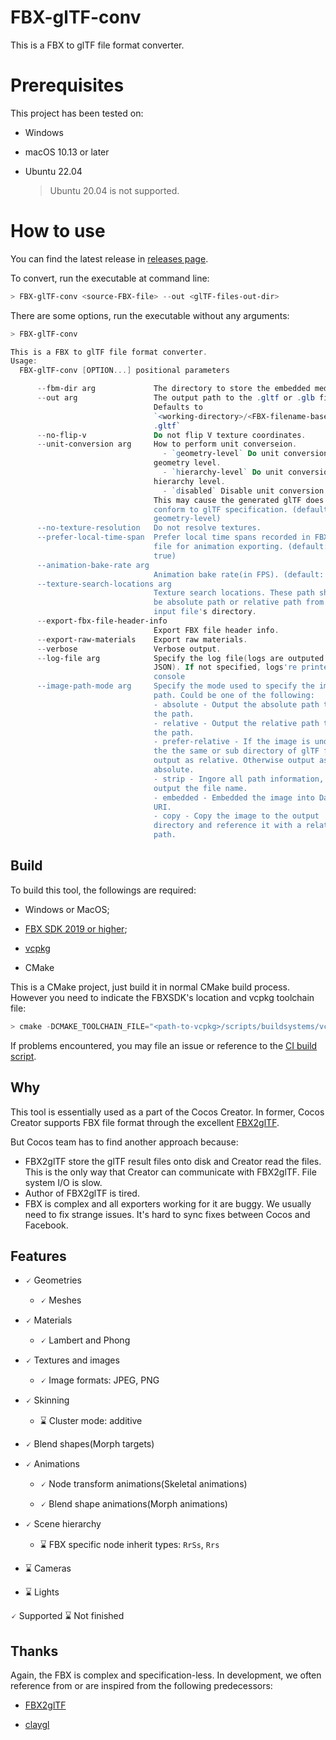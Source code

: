 
# FBX-glTF-conv

This is a FBX to glTF file format converter.

# Prerequisites

This project has been tested on:

- Windows

- macOS 10.13 or later

- Ubuntu 22.04

  > Ubuntu 20.04 is not supported.


# How to use

You can find the latest release in [releases page](https://github.com/cocos-creator/FBX-glTF-conv/releases).

To convert, run the executable at command line:

```ps1
> FBX-glTF-conv <source-FBX-file> --out <glTF-files-out-dir>
```

There are some options, run the executable without any arguments:

```ps1
> FBX-glTF-conv

This is a FBX to glTF file format converter.
Usage:
  FBX-glTF-conv [OPTION...] positional parameters

      --fbm-dir arg             The directory to store the embedded media.
      --out arg                 The output path to the .gltf or .glb file.
                                Defaults to
                                `<working-directory>/<FBX-filename-basename>
                                .gltf`
      --no-flip-v               Do not flip V texture coordinates.
      --unit-conversion arg     How to perform unit converseion.
                                  - `geometry-level` Do unit conversion at
                                geometry level.
                                  - `hierarchy-level` Do unit conversion at
                                hierarchy level.
                                  - `disabled` Disable unit conversion.
                                This may cause the generated glTF does't
                                conform to glTF specification. (default:
                                geometry-level)
      --no-texture-resolution   Do not resolve textures.
      --prefer-local-time-span  Prefer local time spans recorded in FBX
                                file for animation exporting. (default:
                                true)
      --animation-bake-rate arg
                                Animation bake rate(in FPS). (default: 30)
      --texture-search-locations arg
                                Texture search locations. These path shall
                                be absolute path or relative path from
                                input file's directory.
      --export-fbx-file-header-info
                                Export FBX file header info.
      --export-raw-materials    Export raw materials.
      --verbose                 Verbose output.
      --log-file arg            Specify the log file(logs are outputed as
                                JSON). If not specified, logs're printed to
                                console
      --image-path-mode arg     Specify the mode used to specify the image
                                path. Could be one of the following:
                                - absolute - Output the absolute path to
                                the path.
                                - relative - Output the relative path to
                                the path.
                                - prefer-relative - If the image is under
                                the the same or sub directory of glTF file,
                                output as relative. Otherwise output as
                                absolute.
                                - strip - Ingore all path information, only
                                output the file name.
                                - embedded - Embedded the image into Data
                                URI.
                                - copy - Copy the image to the output
                                directory and reference it with a relative
                                path.
```

## Build

To build this tool, the followings are required:

- Windows or MacOS;

- [FBX SDK 2019 or higher](https://www.autodesk.com/developer-network/platform-technologies/fbx-sdk-2020-0);

- [vcpkg](https://github.com/microsoft/vcpkg)

- CMake

This is a CMake project, just build it in normal CMake build process. However you need to indicate the FBXSDK's location and vcpkg toolchain file:

```ps1
> cmake -DCMAKE_TOOLCHAIN_FILE="<path-to-vcpkg>/scripts/buildsystems/vcpkg.cmake" -DFbxSdkHome:STRING="<path-to-FBX-SDK-home>"
```

If problems encountered, you may file an issue or reference to the [CI build script](./CI/GitHubBuild.ps1).

## Why

This tool is essentially used as a part of the Cocos Creator.
In former, Cocos Creator supports FBX file format through the excellent [FBX2glTF](https://github.com/facebookincubator/FBX2glTF).

But Cocos team has to find another approach because:

* FBX2glTF store the glTF result files onto disk and Creator read the files.
  This is the only way that Creator can communicate with FBX2glTF. File system I/O is slow.
* Author of FBX2glTF is tired.
* FBX is complex and all exporters working for it are buggy. We usually need to fix strange issues. It's hard to sync fixes between Cocos and Facebook.

## Features

* 🗸 Geometries

  * 🗸 Meshes

* 🗸 Materials

  * 🗸 Lambert and Phong

* 🗸 Textures and images

  * 🗸 Image formats: JPEG, PNG

* 🗸 Skinning

  * ⌛ Cluster mode: additive

* 🗸 Blend shapes(Morph targets)

* 🗸 Animations

  * 🗸 Node transform animations(Skeletal animations)

  * 🗸 Blend shape animations(Morph animations)

* 🗸 Scene hierarchy

  * ⌛ FBX specific node inherit types: `RrSs`, `Rrs`

* ⌛ Cameras

* ⌛ Lights

🗸 Supported ⌛ Not finished

## Thanks

Again, the FBX is complex and specification-less. In development, we often reference from or are inspired from the following predecessors:

* [FBX2glTF](https://github.com/facebookincubator/FBX2glTF)

* [claygl](https://github.com/pissang/claygl)
